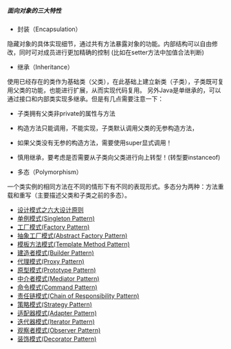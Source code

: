 ##### 面向对象的三大特性
- 封装（Encapsulation）

隐藏对象的具体实现细节，通过共有方法暴露对象的功能。内部结构可以自由修改，同时可对成员进行更加精确的控制 (比如在setter方法中加值合法判断)
- 继承（Inheritance）

使用已经存在的类作为基础类（父类），在此基础上建立新类（子类），子类既可复用父类的功能，也能进行扩展，从而实现代码复用。 另外Java是单继承的，可以通过接口和内部类实现多继承。但是有几点需要注意一下：
  - 子类拥有父类非private的属性与方法
  - 构造方法只能调用，不能实现，子类默认调用父类的无参构造方法，
  - 如果父类没有无参的构造方法，需要使用super显式调用！
  - 慎用继承，要考虑是否需要从子类向父类进行向上转型！(转型要instanceof)
  
- 多态（Polymorphism）

一个类实例的相同方法在不同的情形下有不同的表现形式。多态分为两种：方法重载和重写（主要描述父类和子类之前的多态）。

- [设计模式之六大设计原则](https://blog.csdn.net/wangchengming1/article/details/83090643)
- [单例模式(Singleton Pattern)](https://blog.csdn.net/wangchengming1/article/details/83311035)
- [工厂模式(Factory Pattern)](https://blog.csdn.net/wangchengming1/article/details/83377635)
- [抽象工厂模式(Abstract Factory Pattern)](https://blog.csdn.net/wangchengming1/article/details/83542422)
- [模板方法模式(Template Method Pattern)](https://blog.csdn.net/wangchengming1/article/details/83621035)
- [建造者模式(Builder Pattern)](https://blog.csdn.net/wangchengming1/article/details/83788919)
- [代理模式(Proxy Pattern)](https://blog.csdn.net/wangchengming1/article/details/83858767)
- [原型模式(Prototype Pattern)](https://blog.csdn.net/wangchengming1/article/details/84107248)
- [中介者模式(Mediator Pattern)](https://blog.csdn.net/wangchengming1/article/details/84768795)
- [命令模式(Command Pattern)](https://blog.csdn.net/wangchengming1/article/details/84927843)
- [责任链模式(Chain of Responsibility Pattern)](https://blog.csdn.net/wangchengming1/article/details/85049192)
- [策略模式(Strategy Pattern)](https://blog.csdn.net/wangchengming1/article/details/85068565)
- [适配器模式(Adapter Pattern)](https://blog.csdn.net/wangchengming1/article/details/85096998)
- [迭代器模式(Iterator Pattern)](https://blog.csdn.net/wangchengming1/article/details/85252054)
- [观察者模式(Observer Pattern)](https://blog.csdn.net/wangchengming1/article/details/86624109)
- [装饰模式(Decorator Pattern)](https://blog.csdn.net/wangchengming1/article/details/86644556)
